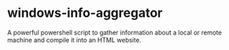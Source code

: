 windows-info-aggregator
=======================

A powerful powershell script to gather information about a local or remote machine and compile it into an HTML website.
